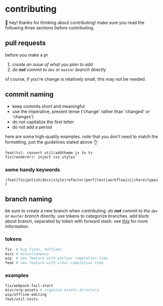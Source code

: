 [//]: # "managed by eankeen/globe; don't edit!"

# contributing

👋 hey! thanks for thinking about contributing! make sure you read the following three sections before contributing.

## pull requests

before you make a pr

1. *create an issue of what you plan to add*
2. *do **not** commit to `dev` or `master` branch* directly

of course, if you're change is relatively small, this may not be needed.

## commit naming

* keep commits short and meaningful
* use the imperative, present tense ('change' rather than 'changed' or 'changes')
* do not capitalize the first letter
* do not add a period

here are some high-quality examples. note that you don't need to match the formatting, just the guidelines stated above :ok_hand:

```md
feat(ts): convert util/addtheme.js to ts
fix(renderer): inject css styles
```

### some handy keywords

`(feat|fix|polish|docs|style|refactor|perf|test|workflow|ci|chore|types)`

## branch naming

be sure to create a new branch when contributing. *do **not** commit to the `dev` or `master` branch* directly. use tokens to categorize branches. add blurb about branch, separated by token with forward slash. see [this](https://stackoverflow.com/a/6065944) for more information.

### tokens

```sh
fix  # bug fixes, hotfixes
misc # miscellaneous
wip  # new feature with unclear completion time
feat # new feature with clear completion time
```

### examples

```sh
fix/webpack-fail-start
misc/org-assets # organize assets directory
wip/offline-editing
feat/util-tests
```
